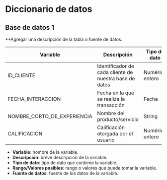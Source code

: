 # Diccionario de datos

## Base de datos 1

**Agregar una descripción de la tabla o fuente de datos.

| Variable | Descripción | Tipo de dato | Rango/Valores posibles | Fuente de datos |
| --- | --- | --- | --- | --- |
| ID_CLIENTE | Identificador de cada cliente de nuestra base de datos | Numérico entero | 1 - 2382 | valoraciones_usuarios |
| FECHA_INTERACCION | Fecha en la que se realiza la transacción | Fecha | Año 2021-2022 | valoraciones_usuarios |
| NOMBRE_CORTO_DE_EXPERIENCIA | Nombre del producto/servicio | String | Varios | valoraciones_usuarios |
| CALIFICACION | Calificación otorgada por el usuario | Numérico entero | [1,2,3,4,5] | valoraciones_usuarios |

- **Variable**: nombre de la variable.
- **Descripción**: breve descripción de la variable.
- **Tipo de dato**: tipo de dato que contiene la variable.
- **Rango/Valores posibles**: rango o valores que puede tomar la variable.
- **Fuente de datos**: fuente de los datos de la variable.

